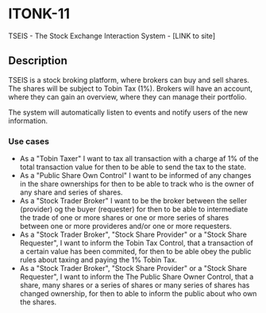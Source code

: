 # ITONK-11

TSEIS - The Stock Exchange Interaction System - [LINK to site]

## Description

TSEIS is a stock broking platform, where brokers can buy and sell shares. The shares will be subject to Tobin Tax (1%). Brokers will have an account, where they can gain an overview, where they can manage their portfolio.

The system will automatically listen to events and notify users of the new information.

### Use cases

- As a "Tobin Taxer" I want to tax all transaction with a charge af 1%  of the total transaction value for then to be able to send the tax to the state.
- As a "Public Share Own Control" I want to be informed of any changes in the share ownerships  for then to be able to track who is the owner of any share and series of shares.
- As a "Stock Trader Broker" I want to be the broker between the seller (provider) og the buyer (requester) for then to be able to intermediate the  trade of one or more  shares or one or more series of shares between one or more provideres and/or one or more requesters.
- As a "Stock Trader Broker", "Stock Share Provider" or a "Stock Share Requester", I want to inform the Tobin Tax Control, that a transaction of a certain value has been commited, for then to be able obey the public rules about taxing and paying the 1% Tobin Tax.
- As a "Stock Trader Broker", "Stock Share Provider" or a "Stock Share Requester", I want to inform the The Public Share Owner Control, that a share, many shares or a series of shares or many series of shares has changed ownership, for then to able to inform the public about who own the shares.
